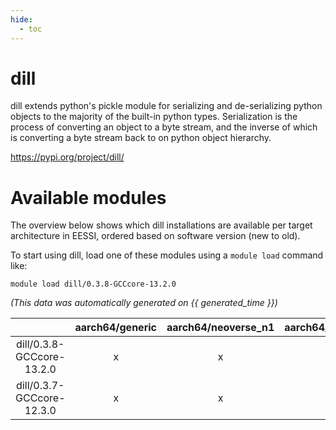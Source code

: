 ```yaml
---
hide:
  - toc
---
```


dill
====


dill extends python's pickle module for serializing and de-serializing python objects to the majority of the built-in python types. Serialization is the process of converting an object to a byte stream, and the inverse of which is converting a byte stream back to on python object hierarchy.

https://pypi.org/project/dill/
# Available modules


The overview below shows which dill installations are available per target architecture in EESSI, ordered based on software version (new to old).

To start using dill, load one of these modules using a `module load` command like:

```shell
module load dill/0.3.8-GCCcore-13.2.0
```

*(This data was automatically generated on {{ generated_time }})*  

| |aarch64/generic|aarch64/neoverse_n1|aarch64/neoverse_v1|x86_64/generic|x86_64/amd/zen2|x86_64/amd/zen3|x86_64/amd/zen4|x86_64/intel/haswell|x86_64/intel/skylake_avx512|
| :---: | :---: | :---: | :---: | :---: | :---: | :---: | :---: | :---: | :---: |
|dill/0.3.8-GCCcore-13.2.0|x|x|x|x|x|x|x|x|x|
|dill/0.3.7-GCCcore-12.3.0|x|x|x|x|x|x|x|x|x|
